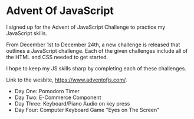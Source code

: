 # Advent Of JavaScript

I signed up for the Advent of JavaScript Challenge to practice my JavaScript skills. 

From December 1st to December 24th, a new challenge is released that outlines a JavaScript challenge. Each of the given challenges include all of the HTML and CSS needed to get started. 

I hope to keep my JS skills sharp by completing each of these challenges.

Link to the wesbite, https://www.adventofjs.com/. 

* Day One: Pomodoro Timer
* Day Two: E-Commerce Component
* Day Three: Keyboard/Piano Audio on key press
* Day Four: Computer Keyboard Game "Eyes on The Screen"